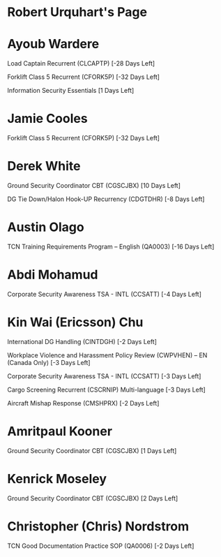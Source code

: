 # Robert Urquhart's Page




# Ayoub Wardere


Load Captain Recurrent (CLCAPTP) [-28 Days Left]

Forklift Class 5 Recurrent (CFORK5P) [-32 Days Left]

Information Security Essentials [1 Days Left]



# Jamie Cooles


Forklift Class 5 Recurrent (CFORK5P) [-32 Days Left]



# Derek White


Ground Security Coordinator CBT (CGSCJBX) [10 Days Left]

DG Tie Down/Halon Hook-UP Recurrency (CDGTDHR) [-8 Days Left]



# Austin Olago


TCN Training Requirements Program – English (QA0003) [-16 Days Left]



# Abdi Mohamud


Corporate Security Awareness TSA - INTL (CCSATT) [-4 Days Left]



# Kin Wai (Ericsson) Chu


International DG Handling (CINTDGH) [-2 Days Left]

Workplace Violence and Harassment Policy Review (CWPVHEN) – EN (Canada Only) [-3 Days Left]

Corporate Security Awareness TSA - INTL (CCSATT) [-3 Days Left]

Cargo Screening Recurrent (CSCRNIP) Multi-language [-3 Days Left]

Aircraft Mishap Response (CMSHPRX) [-2 Days Left]



# Amritpaul Kooner


Ground Security Coordinator CBT (CGSCJBX) [1 Days Left]



# Kenrick Moseley


Ground Security Coordinator CBT (CGSCJBX) [2 Days Left]



# Christopher (Chris) Nordstrom


TCN Good Documentation Practice SOP (QA0006) [-2 Days Left]



